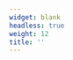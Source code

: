```yaml
---
widget: blank
headless: true
weight: 12
title: ''
---
```


<script>
  // Robust slider control: wait for the carousel to exist, then
  // initialize Bootstrap's Carousel API and wire arrow controls.
  (function () {
    function advanceWithClasses(el, dir){
      var items = el.querySelectorAll('.carousel-item');
      if (!items.length) return;
      var active = el.querySelector('.carousel-item.active') || items[0];
      var i = Array.prototype.indexOf.call(items, active);
      var nextIndex = (i + (dir > 0 ? 1 : -1) + items.length) % items.length;
      if (active) active.classList.remove('active');
      items[nextIndex].classList.add('active');
    }

    function initCarousel(el){
      if (!el) return;
      // Fix odd hashes on controls to avoid errors
      var nextCtrl = el.querySelector('.carousel-control-next');
      var prevCtrl = el.querySelector('.carousel-control-prev');
      if (nextCtrl && (!nextCtrl.getAttribute('href') || nextCtrl.getAttribute('href') === '#.')) nextCtrl.setAttribute('href', '#');
      if (prevCtrl && (!prevCtrl.getAttribute('href') || prevCtrl.getAttribute('href') === '#.')) prevCtrl.setAttribute('href', '#');

      if (window.bootstrap && window.bootstrap.Carousel) {
        var instance = window.bootstrap.Carousel.getOrCreateInstance(el, {
          interval: 6000,   // auto interval
          ride: false,
          pause: false,
          wrap: true,
          touch: true
        });
        // Ensure arrows control via API and don't navigate the hash
        if (nextCtrl) nextCtrl.addEventListener('click', function(e){ e.preventDefault(); instance.next(); });
        if (prevCtrl) prevCtrl.addEventListener('click', function(e){ e.preventDefault(); instance.prev(); });
      } else {
        // Fallback: manual cycle with classes
        setInterval(function(){ advanceWithClasses(el, +1); }, 6000);
        if (nextCtrl) nextCtrl.addEventListener('click', function(e){ e.preventDefault(); advanceWithClasses(el, +1); });
        if (prevCtrl) prevCtrl.addEventListener('click', function(e){ e.preventDefault(); advanceWithClasses(el, -1); });
      }
    }

    // Event delegation in case controls are re-rendered later
    document.addEventListener('click', function(e){
      var next = e.target.closest('.carousel-control-next');
      var prev = e.target.closest('.carousel-control-prev');
      if (!next && !prev) return;

      // Resolve target carousel (via data-bs-target or href hash or closest .carousel)
      var ctrl = next || prev;
      var selector = ctrl.getAttribute('data-bs-target') || ctrl.getAttribute('href');
      var el = null;
      if (selector && selector.startsWith('#')) {
        el = document.querySelector(selector);
      }
      if (!el) {
        el = ctrl.closest('.carousel') || document.querySelector('.wg-slider .carousel') || document.querySelector('.carousel');
      }
      if (!el) return;

      e.preventDefault();
      if (window.bootstrap && window.bootstrap.Carousel) {
        var instance = window.bootstrap.Carousel.getOrCreateInstance(el);
        if (next) instance.next(); else instance.prev();
      } else {
        advanceWithClasses(el, next ? +1 : -1);
      }
    }, true);

    function waitForCarousel(){
      var el = document.querySelector('.wg-slider .carousel');
      if (el) { initCarousel(el); return; }
      var tries = 0;
      var t = setInterval(function(){
        tries++;
        var el2 = document.querySelector('.wg-slider .carousel');
        if (el2){ clearInterval(t); initCarousel(el2); }
        if (tries > 50) clearInterval(t);
      }, 100);
    }

    if (document.readyState === 'loading') {
      document.addEventListener('DOMContentLoaded', waitForCarousel);
    } else {
      waitForCarousel();
    }
  })();
</script>
